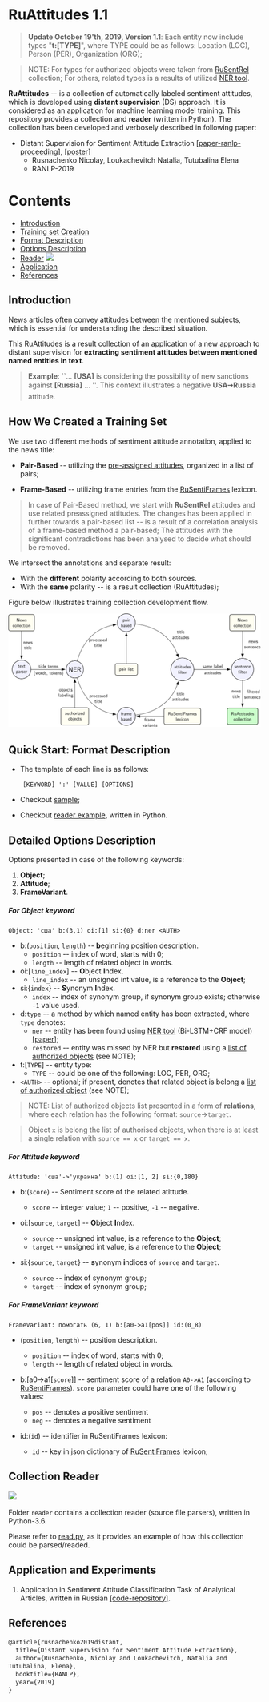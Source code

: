 # RuAttitudes 1.1

> **Update October 19'th, 2019, Version 1.1**: 
Each entity now include types "**t:[TYPE]**", 
where TYPE could be as follows: 
Location (LOC), 
Person (PER), 
Organization (ORG);

> NOTE: For types for authorized objects were taken from 
[RuSentRel](https://github.com/nicolay-r/RuSentRel) collection;
For others, related types is a results of utilized 
[NER tool](https://github.com/nicolay-r/ner-flask-wrapper).
    

**RuAttitudes** -- is a collection of automatically labeled sentiment attitudes,
which is developed using **distant supervision** (DS) approach.
It is considered as an application for machine learning model training.
This repository provides a collection and **reader** (written in Python).
The collection has been developed and verbosely described in following paper:

* Distant Supervision for Sentiment Attitude Extraction
[[paper-ranlp-proceeding]](http://lml.bas.bg/ranlp2019/proceedings-ranlp-2019.pdf),
[[poster]](docs/ranlp_2019_poster_portrait.pdf)
    * Rusnachenko Nicolay, Loukachevitch Natalia, Tutubalina Elena
    * RANLP-2019
    
# Contents
* [Introduction](#introduction)
* [Training set Creation](#how-we-created-a-training-set)
* [Format Description](#quick-start-format-description)
* [Options Description](#detailed-options-description)
* [Reader](#collection-reader) ![](https://img.shields.io/badge/Python-3.6-brightgreen.svg)
* [Application](#application-and-experiments)
* [References](#references)

## Introduction

News articles often convey attitudes between the mentioned subjects, which is essential for understanding the described situation.

This RuAttitudes is a result collection of an application of a new approach to distant supervision for **extracting sentiment attitudes
between mentioned named entities in text**.

>**Example**: ``... **[USA]** is considering the possibility of new sanctions against
    **[Russia]** ... ''. This context illustrates a negative **USA🠆Russia** attitude.
## How We Created a Training Set

We use two different methods of sentiment attitude annotation, applied to the news title:
* **Pair-Based** -- utilizing the [pre-assigned attitudes](data/auth_list.txt),
organized in a list of pairs;


* **Frame-Based** -- utilizing frame entries from the
[RuSentiFrames](https://github.com/nicolay-r/RuSentiFrames)
lexicon.

> In case of Pair-Based method, we start with **RuSentRel** attitudes and use related preassigned attitudes.
The changes has been applied in further towards a pair-based list -- is a result of a correlation analysis of a frame-based method 
a pair-based; The attitudes with the significant contradictions has been analysed to decide what should be removed.

We intersect the annotations and separate result:
* With the **different** polarity according to both sources.
* With the **same** polarity -- is a result collection (RuAttitudes);

Figure below illustrates training collection development flow.

![](images/flow.png)

## Quick Start: Format Description

* The template of each line is as follows:

```
    [KEYWORD] ':' [VALUE] [OPTIONS]
```

* Checkout [sample](sample.txt);

* Checkout [reader example](read.py), written in Python.


## Detailed Options Description

Options presented in case of the following keywords:
1. **Object**;
2. **Attitude**;
3. **FrameVariant**.

##### For **Object** keyword

```
Object: 'сша' b:(3,1) oi:[1] si:{0} d:ner <AUTH>
```

* b:(```position```, ```length```) -- **b**eginning position description.
    * ```position``` -- index of word, starts with 0;
    * ```length``` -- length of related object in words.
* oi:[```line_index```] -- **O**bject **I**ndex.
    * ```line_index``` -- an unsigned int value, is a reference to the **Object**;
* si:{```index```} -- **S**ynonym **I**ndex.
    * ```index``` -- index of synonym group, if synonym group exists; otherwise ```-1``` value used.
* d:```type``` -- a method by which named entity has been extracted,
where ```type``` denotes:
    * ```ner``` -- entity has been found using
    [NER tool](https://github.com/nicolay-r/ner-flask-wrapper)
    (Bi-LSTM+CRF model)
    [[paper]](https://arxiv.org/pdf/1603.01360.pdf);
    * ```restored``` -- entity was missed by NER but **restored** using a
    [list of authorized objects](data/auth_list.txt) (see NOTE);
* t:[```TYPE```] -- entity type:
    * `TYPE` -- could be one of the following: LOC, PER, ORG;
* ```<AUTH>``` -- optional; if present, denotes that related object is belong a
    [list of authorized object](data/auth_list.txt) (see NOTE);

>NOTE: List of authorized objects list presented in a form of **relations**, where each relation has
the following format: ```source```->```target```.

>Object ```x``` is belong the list of authorised objects, when there is at least a single relation
with
```source == x``` or
```target == x```.

##### For **Attitude** keyword

```
Attitude: 'сша'->'украина' b:(1) oi:[1, 2] si:{0,180}
```

* b:(```score```) -- Sentiment score of the related atittude.
    * ```score``` -- integer value; ```1``` -- positive, ```-1``` -- negative.

* oi:[```source```, ```target```] -- **O**bject **I**ndex.
    * ```source``` -- unsigned int value, is a reference to the **Object**;
    * ```target``` -- unsigned int value, is a reference to the **Object**;

* si:{```source```, ```target```} -- **s**ynonym **i**ndices of ```source``` and ```target```.
    * ```source``` -- index of synonym group;
    * ```target``` -- index of synonym group;

##### For **FrameVariant** keyword

```
FrameVariant: помогать (6, 1) b:[a0->a1[pos]] id:(0_8)
```

* (```position```, ```length```) -- position description.
    * ```position``` -- index of word, starts with 0;
    * ```length``` -- length of related object in words.

* b:[a0->a1[```score```]] -- sentiment score of a relation ```A0->A1```
(according to [RuSentiFrames](https://github.com/nicolay-r/RuSentiFrames)).
```score``` parameter could have one of the following values:
    * ```pos``` -- denotes a positive sentiment
    * ```neg``` -- denotes a negative sentiment

* id:(``id``) -- identifier in RuSentiFrames lexicon:
    * ``id`` -- key in json dictionary of [RuSentiFrames](https://github.com/nicolay-r/RuSentiFrames) lexicon;

## Collection Reader 
![](https://img.shields.io/badge/Python-3.6-brightgreen.svg)

Folder `reader` contains a collection reader (source file parsers), written in Python-3.6.

Please refer to [read.py](read.py), as it provides an example of how this collection could be parsed/readed.

## Application and Experiments

1. Application in Sentiment Attitude Classification Task of Analytical Articles, written in Russian
[[code-repository]](https://github.com/nicolay-r/attitudes-extraction-ds).

## References

```
@article{rusnachenko2019distant,
  title={Distant Supervision for Sentiment Attitude Extraction},
  author={Rusnachenko, Nicolay and Loukachevitch, Natalia and Tutubalina, Elena},
  booktitle={RANLP},
  year={2019}
}
```
